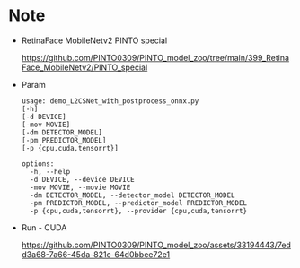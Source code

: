 # Note

- RetinaFace MobileNetv2 PINTO special

  https://github.com/PINTO0309/PINTO_model_zoo/tree/main/399_RetinaFace_MobileNetv2/PINTO_special

- Param

  ```
  usage: demo_L2CSNet_with_postprocess_onnx.py
  [-h]
  [-d DEVICE]
  [-mov MOVIE]
  [-dm DETECTOR_MODEL]
  [-pm PREDICTOR_MODEL]
  [-p {cpu,cuda,tensorrt}]
  
  options:
    -h, --help
    -d DEVICE, --device DEVICE
    -mov MOVIE, --movie MOVIE
    -dm DETECTOR_MODEL, --detector_model DETECTOR_MODEL
    -pm PREDICTOR_MODEL, --predictor_model PREDICTOR_MODEL
    -p {cpu,cuda,tensorrt}, --provider {cpu,cuda,tensorrt}
  ```

- Run - CUDA

  https://github.com/PINTO0309/PINTO_model_zoo/assets/33194443/7edd3a68-7a66-45da-821c-64d0bbee72e1
